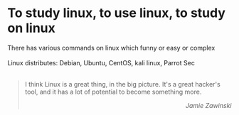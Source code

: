 # To study linux, to use linux, to study on linux


There has various commands on linux which funny or easy or complex <br/><br/>
Linux distributes: Debian, Ubuntu, CentOS, kali linux, Parrot Sec <br/><br/>


>  I think Linux is a great thing, in the big picture. It's a great hacker's tool, and it has a lot of potential to become something more.  
> *<p align="right">Jamie Zawinski</p>*
